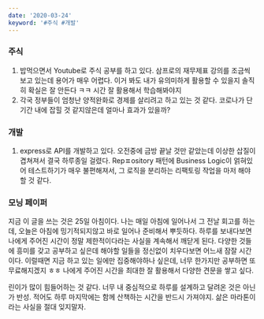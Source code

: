 ```yaml
---
date: '2020-03-24'
keyword: '#주식 #개발'
---
```


### 주식
1. 밥먹으면서 Youtube로 주식 공부를 하고 있다. 삼프로의 재무제표 강의를 조금씩 보고 있는데 용어가 매우 어렵다. 이거 봐도 내가 유의미하게 활용할 수 있을지 솔직히 확실은 잘 안든다 ㅋㅋ 시간 잘 활용해서 학습해봐야지
2. 각국 정부들이 엄청난 양적완화로 경제를 살리려고 하고 있는 것 같다. 코로나가 단기간 내에 잡힐 것 같지않은데 얼마나 효과가 있을까? 


### 개발
1. express로 API를 개발하고 있다. 오전중에 금방 끝날 것만 같았는데 이상한 삽질이 겹쳐져서 결국 하루종일 걸렸다. Repㅍository 패턴에 Business Logic이 얽혀있어 테스트하기가 매우 불편해져서, 그 로직을 분리하는 리팩토링 작업을 마저 해야할 것 같다. 


### 모닝 페이퍼
지금 이 글을 쓰는 것은 25일 아침이다. 나는 매일 아침에 일어나서 그 전날 회고를 하는데, 오늘은 아침에 밍기적되지않고 바로 일어나 준비해서 뿌듯하다. 
하루를 보내다보면 나에게 주어진 시간이 정말 제한적이다라는 사실을 계속해서 깨닫게 된다. 다양한 것들에 흥미를 갖고 공부하고 싶은데 해야할 일들을 정신없이 치우다보면 어느새 잠잘 시간이다. 
이럴때면 지금 하고 있는 일에만 집중해야하나 싶은데, 너무 한가지만 공부하면 또 무료해지겠지 ㅎㅎ 나에게 주어진 시간을 최대한 잘 활용해서 다양한 견문을 쌓고 싶다. 

린이가 많이 힘들어하는 것 같다. 너무 내 중심적으로 하루를 설계하고 달려온 것은 아닌가 반성. 적어도 하루 마지막에는 함께 산책하는 시간을 반드시 가져야지. 삶은 마라톤이라는 사실을 절대 잊지말자. 
